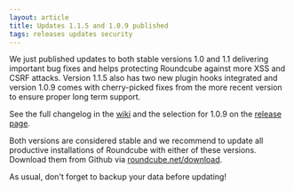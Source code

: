 ```yaml
---
layout: article
title: Updates 1.1.5 and 1.0.9 published
tags: releases updates security
---
```


We just published updates to both stable versions 1.0 and 1.1 delivering 
important bug fixes and helps protecting Roundcube against more XSS and 
CSRF attacks. Version 1.1.5 also has two new plugin hooks integrated and 
version 1.0.9 comes with cherry-picked fixes from the more recent version 
to ensure proper long term support.

See the full changelog in the [wiki](https://github.com/roundcube/roundcubemail/wiki/Changelog#release-115)
and the selection for 1.0.9 on the [release page](https://github.com/roundcube/roundcubemail/releases/tag/1.0.9).

Both versions are considered stable and we recommend to update all
productive installations of Roundcube with either of these versions.
Download them from Github via [roundcube.net/download](https://roundcube.net/download).

As usual, don't forget to backup your data before updating!
